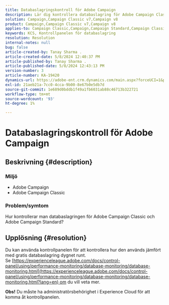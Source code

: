 ```yaml
---
title: Databaslagringskontroll för Adobe Campaign
description: Lär dig kontrollera databaslagring för Adobe Campaign Classic och Adobe Campaign Standard.
solution: Campaign,Campaign Classic v7,Campaign v8
product: Campaign,Campaign Classic v7,Campaign v8
applies-to: Campaign Classic,Campaign,Campaign Standard,Campaign Classic v7,Campaign v8
keywords: KCS, Kontrollpanelen för databaslagring
resolution: Resolution
internal-notes: null
bug: false
article-created-by: Tanay Sharma .
article-created-date: 5/8/2024 12:40:37 PM
article-published-by: Tanay Sharma .
article-published-date: 5/8/2024 12:43:13 PM
version-number: 3
article-number: KA-19420
dynamics-url: https://adobe-ent.crm.dynamics.com/main.aspx?forceUCI=1&pagetype=entityrecord&etn=knowledgearticle&id=70a9e325-380d-ef11-9f8a-6045bd026dc7
exl-id: 21aeb21a-7cc0-4cca-9b00-8e67b0e5db7d
source-git-commit: 1e689d0bddb1f49a1fb6031ab88c46713b322721
workflow-type: tm+mt
source-wordcount: '93'
ht-degree: 1%

---
```


# Databaslagringskontroll för Adobe Campaign

## Beskrivning {#description}


### Miljö

- Adobe Campaign
- Adobe Campaign Classic


### Problem/symtom

Hur kontrollerar man databaslagringen för Adobe Campaign Classic och Adobe Campaign Standard?


## Upplösning {#resolution}


Du kan använda kontrollpanelen för att kontrollera hur den används jämfört med gratis databaslagring dygnet runt. Se [https://experienceleague.adobe.com/docs/control-panel/using/performance-monitoring/database-monitoring/database-monitoring.html](https://experienceleague.adobe.com/docs/control-panel/using/performance-monitoring/database-monitoring/database-monitoring.html?lang=en) om du vill veta mer.

<b>Obs!</b> Du måste ha administratörsbehörighet i Experience Cloud för att komma åt kontrollpanelen.
